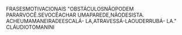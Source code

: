 FRASESMOTIVACIONAIS
"OBSTÁCULOSNÃOPODEM
PARARVOCÊ.SEVOCÊACHAR
UMAPAREDE,NÃODESISTA.
ACHEUMAMANEIRADEESCALÁ-
LA,ATRAVESSÁ-LAOUDERRUBÁ-
LA."
CLÁUDIOTOMANINI